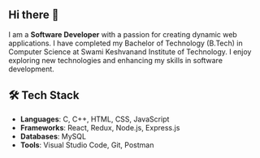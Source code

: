 ## Hi there 👋

I am a **Software Developer** with a passion for creating dynamic web applications. I have completed my Bachelor of Technology (B.Tech) in Computer Science at Swami Keshvanand Institute of Technology. I enjoy exploring new technologies and enhancing my skills in software development.

## 🛠️ Tech Stack
- **Languages**: C, C++, HTML, CSS, JavaScript
- **Frameworks**: React, Redux, Node.js, Express.js
- **Databases**: MySQL
- **Tools**: Visual Studio Code, Git, Postman

